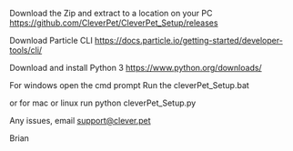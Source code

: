 Download the Zip and extract to a location on your PC
https://github.com/CleverPet/CleverPet_Setup/releases

Download Particle CLI 
https://docs.particle.io/getting-started/developer-tools/cli/

Download and install Python 3 
https://www.python.org/downloads/

For windows open the cmd prompt
Run the cleverPet_Setup.bat

or for mac or linux run 
python cleverPet_Setup.py

Any issues, email support@clever.pet

Brian